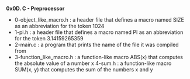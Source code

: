 **0x0D. C - Preprocessor**

* 0-object_like_macro.h : a header file that defines a macro named SIZE as an abbreviation for the token 1024
* 1-pi.h : a header file that defines a macro named PI as an abbreviation for the token 3.14159265359
* 2-main.c : a program that prints the name of the file it was compiled from
* 3-function_like_macro.h : a function-like macro ABS(x) that computes the absolute value of a number x
4-sum.h : a function-like macro SUM(x, y) that computes the sum of the numbers x and y
